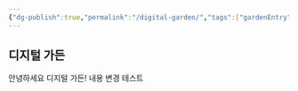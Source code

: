 ```yaml
---
{"dg-publish":true,"permalink":"/digital-garden/","tags":["gardenEntry"]}
---
```


## 디지털 가든

안녕하세요 디지털 가든!
내용 변경 테스트